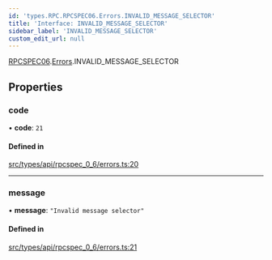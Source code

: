 ```yaml
---
id: 'types.RPC.RPCSPEC06.Errors.INVALID_MESSAGE_SELECTOR'
title: 'Interface: INVALID_MESSAGE_SELECTOR'
sidebar_label: 'INVALID_MESSAGE_SELECTOR'
custom_edit_url: null
---
```


[RPCSPEC06](../namespaces/types.RPC.RPCSPEC06.md).[Errors](../namespaces/types.RPC.RPCSPEC06.Errors.md).INVALID_MESSAGE_SELECTOR

## Properties

### code

• **code**: `21`

#### Defined in

[src/types/api/rpcspec_0_6/errors.ts:20](https://github.com/starknet-io/starknet.js/blob/v6.23.1/src/types/api/rpcspec_0_6/errors.ts#L20)

---

### message

• **message**: `"Invalid message selector"`

#### Defined in

[src/types/api/rpcspec_0_6/errors.ts:21](https://github.com/starknet-io/starknet.js/blob/v6.23.1/src/types/api/rpcspec_0_6/errors.ts#L21)
